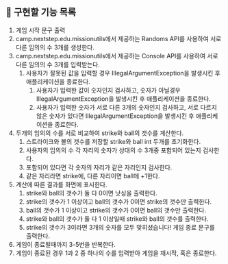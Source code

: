 ## 🚀 구현할 기능 목록

1. 게임 시작 문구 출력
2. camp.nextstep.edu.missionutils에서 제공하는 Randoms API를 사용하여 서로 다른 임의의 수 3개를 생성한다.
3. camp.nextstep.edu.missionutils에서 제공하는 Console API를 사용하여 서로 다른 임의의 수 3개를 입력받는다.
    1. 사용자가 잘못된 값을 입력할 경우 IllegalArgumentException을 발생시킨 후 애플리케이션을 종료한다.
       1. 사용자가 입력한 값이 숫자인지 검사하고, 숫자가 아닐경우 IllegalArgumentException을 발생시킨 후 애플리케이션을 종료한다.
       2. 사용자가 입력한 숫자가 서로 다른 3개의 숫자인지 검사하고, 서로 다르지않은 숫자가 있다면 IllegalArgumentException을 발생시킨 후 애플리케이션을 종료한다.
4. 두개의 임의의 수를 서로 비교하여 strike와 ball의 갯수를 계산한다.
    1. 스트라이크와 볼의 갯수를 저장할 strike와 ball int 두개를 초기화한다.
    2. 사용자의 임의의 수 각 자리의 숫자가 상대의 수 3개중 포함되어 있는지 검사한다.
    3. 포함되어 있다면 각 숫자의 자리가 같은 자리인지 검사한다.
    4. 같은 자리라면 strike에, 다른 자리이면 ball에 +1한다.
5. 계산에 따른 결과를 화면에 표시한다.
   1. strike와 ball의 갯수가 둘 다 0이면 낫싱을 출력한다.
   2. strike의 갯수가 1 이상이고 ball의 갯수가 0이면 strike의 갯수만 출력한다. 
   3. ball의 갯수가 1 이상이고 strike의 갯수가 0이면 ball의 갯수만 출력한다.
   4. strike와 ball의 갯수가 둘 다 1 이상일때 strike와 ball의 갯수를 출력한다. 
   5. strike의 갯수가 3이라면 3개의 숫자를 모두 맞히셨습니다! 게임 종료 문구를 출력한다.
6. 게임이 종료될때까지 3-5번을 반복한다.
6. 게임이 종료된 경우 1과 2 중 하나의 수를 입력받아 게임을 재시작, 혹은 종료한다.
